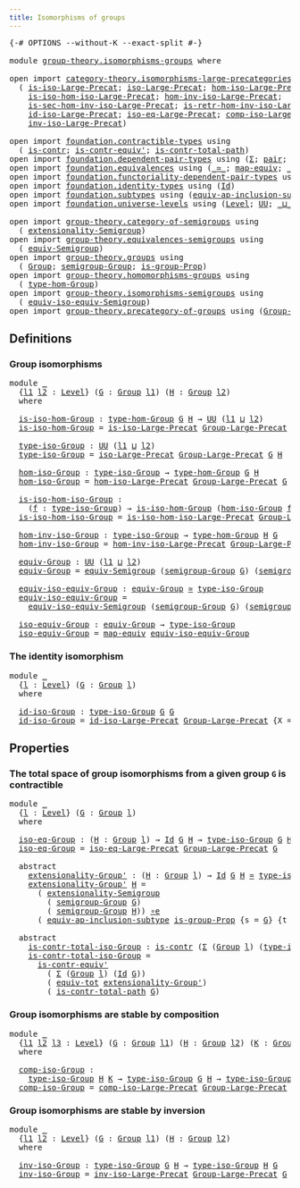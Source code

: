 ```yaml
---
title: Isomorphisms of groups
---
```


<pre class="Agda"><a id="48" class="Symbol">{-#</a> <a id="52" class="Keyword">OPTIONS</a> <a id="60" class="Pragma">--without-K</a> <a id="72" class="Pragma">--exact-split</a> <a id="86" class="Symbol">#-}</a>

<a id="91" class="Keyword">module</a> <a id="98" href="group-theory.isomorphisms-groups.html" class="Module">group-theory.isomorphisms-groups</a> <a id="131" class="Keyword">where</a>

<a id="138" class="Keyword">open</a> <a id="143" class="Keyword">import</a> <a id="150" href="category-theory.isomorphisms-large-precategories.html" class="Module">category-theory.isomorphisms-large-precategories</a> <a id="199" class="Keyword">using</a>
  <a id="207" class="Symbol">(</a> <a id="209" href="category-theory.isomorphisms-large-precategories.html#1253" class="Function">is-iso-Large-Precat</a><a id="228" class="Symbol">;</a> <a id="230" href="category-theory.isomorphisms-large-precategories.html#1879" class="Function">iso-Large-Precat</a><a id="246" class="Symbol">;</a> <a id="248" href="category-theory.isomorphisms-large-precategories.html#2025" class="Function">hom-iso-Large-Precat</a><a id="268" class="Symbol">;</a>
    <a id="274" href="category-theory.isomorphisms-large-precategories.html#2127" class="Function">is-iso-hom-iso-Large-Precat</a><a id="301" class="Symbol">;</a> <a id="303" href="category-theory.isomorphisms-large-precategories.html#2280" class="Function">hom-inv-iso-Large-Precat</a><a id="327" class="Symbol">;</a>
    <a id="333" href="category-theory.isomorphisms-large-precategories.html#2400" class="Function">is-sec-hom-inv-iso-Large-Precat</a><a id="364" class="Symbol">;</a> <a id="366" href="category-theory.isomorphisms-large-precategories.html#2652" class="Function">is-retr-hom-inv-iso-Large-Precat</a><a id="398" class="Symbol">;</a>
    <a id="404" href="category-theory.isomorphisms-large-precategories.html#3263" class="Function">id-iso-Large-Precat</a><a id="423" class="Symbol">;</a> <a id="425" href="category-theory.isomorphisms-large-precategories.html#3932" class="Function">iso-eq-Large-Precat</a><a id="444" class="Symbol">;</a> <a id="446" href="category-theory.isomorphisms-large-precategories.html#8945" class="Function">comp-iso-Large-Precat</a><a id="467" class="Symbol">;</a>
    <a id="473" href="category-theory.isomorphisms-large-precategories.html#10071" class="Function">inv-iso-Large-Precat</a><a id="493" class="Symbol">)</a>

<a id="496" class="Keyword">open</a> <a id="501" class="Keyword">import</a> <a id="508" href="foundation.contractible-types.html" class="Module">foundation.contractible-types</a> <a id="538" class="Keyword">using</a>
  <a id="546" class="Symbol">(</a> <a id="548" href="foundation-core.contractible-types.html#1006" class="Function">is-contr</a><a id="556" class="Symbol">;</a> <a id="558" href="foundation-core.contractible-types.html#3813" class="Function">is-contr-equiv&#39;</a><a id="573" class="Symbol">;</a> <a id="575" href="foundation-core.contractible-types.html#2046" class="Function">is-contr-total-path</a><a id="594" class="Symbol">)</a>
<a id="596" class="Keyword">open</a> <a id="601" class="Keyword">import</a> <a id="608" href="foundation.dependent-pair-types.html" class="Module">foundation.dependent-pair-types</a> <a id="640" class="Keyword">using</a> <a id="646" class="Symbol">(</a><a id="647" href="foundation-core.dependent-pair-types.html#515" class="Record">Σ</a><a id="648" class="Symbol">;</a> <a id="650" href="foundation-core.dependent-pair-types.html#588" class="InductiveConstructor">pair</a><a id="654" class="Symbol">;</a> <a id="656" href="foundation-core.dependent-pair-types.html#605" class="Field">pr1</a><a id="659" class="Symbol">;</a> <a id="661" href="foundation-core.dependent-pair-types.html#617" class="Field">pr2</a><a id="664" class="Symbol">)</a>
<a id="666" class="Keyword">open</a> <a id="671" class="Keyword">import</a> <a id="678" href="foundation.equivalences.html" class="Module">foundation.equivalences</a> <a id="702" class="Keyword">using</a> <a id="708" class="Symbol">(</a><a id="709" href="foundation-core.equivalences.html#1621" class="Function Operator">_≃_</a><a id="712" class="Symbol">;</a> <a id="714" href="foundation-core.equivalences.html#1821" class="Function">map-equiv</a><a id="723" class="Symbol">;</a> <a id="725" href="foundation-core.equivalences.html#7869" class="Function Operator">_∘e_</a><a id="729" class="Symbol">)</a>
<a id="731" class="Keyword">open</a> <a id="736" class="Keyword">import</a> <a id="743" href="foundation.functoriality-dependent-pair-types.html" class="Module">foundation.functoriality-dependent-pair-types</a> <a id="789" class="Keyword">using</a> <a id="795" class="Symbol">(</a><a id="796" href="foundation-core.functoriality-dependent-pair-types.html#7267" class="Function">equiv-tot</a><a id="805" class="Symbol">)</a>
<a id="807" class="Keyword">open</a> <a id="812" class="Keyword">import</a> <a id="819" href="foundation.identity-types.html" class="Module">foundation.identity-types</a> <a id="845" class="Keyword">using</a> <a id="851" class="Symbol">(</a><a id="852" href="foundation-core.identity-types.html#1767" class="Datatype">Id</a><a id="854" class="Symbol">)</a>
<a id="856" class="Keyword">open</a> <a id="861" class="Keyword">import</a> <a id="868" href="foundation.subtypes.html" class="Module">foundation.subtypes</a> <a id="888" class="Keyword">using</a> <a id="894" class="Symbol">(</a><a id="895" href="foundation-core.subtypes.html#4122" class="Function">equiv-ap-inclusion-subtype</a><a id="921" class="Symbol">)</a>
<a id="923" class="Keyword">open</a> <a id="928" class="Keyword">import</a> <a id="935" href="foundation.universe-levels.html" class="Module">foundation.universe-levels</a> <a id="962" class="Keyword">using</a> <a id="968" class="Symbol">(</a><a id="969" href="Agda.Primitive.html#597" class="Postulate">Level</a><a id="974" class="Symbol">;</a> <a id="976" href="foundation-core.universe-levels.html#235" class="Primitive">UU</a><a id="978" class="Symbol">;</a> <a id="980" href="Agda.Primitive.html#810" class="Primitive Operator">_⊔_</a><a id="983" class="Symbol">)</a>

<a id="986" class="Keyword">open</a> <a id="991" class="Keyword">import</a> <a id="998" href="group-theory.category-of-semigroups.html" class="Module">group-theory.category-of-semigroups</a> <a id="1034" class="Keyword">using</a>
  <a id="1042" class="Symbol">(</a> <a id="1044" href="group-theory.category-of-semigroups.html#1229" class="Function">extensionality-Semigroup</a><a id="1068" class="Symbol">)</a>
<a id="1070" class="Keyword">open</a> <a id="1075" class="Keyword">import</a> <a id="1082" href="group-theory.equivalences-semigroups.html" class="Module">group-theory.equivalences-semigroups</a> <a id="1119" class="Keyword">using</a>
  <a id="1127" class="Symbol">(</a> <a id="1129" href="group-theory.equivalences-semigroups.html#2014" class="Function">equiv-Semigroup</a><a id="1144" class="Symbol">)</a>
<a id="1146" class="Keyword">open</a> <a id="1151" class="Keyword">import</a> <a id="1158" href="group-theory.groups.html" class="Module">group-theory.groups</a> <a id="1178" class="Keyword">using</a>
  <a id="1186" class="Symbol">(</a> <a id="1188" href="group-theory.groups.html#2650" class="Function">Group</a><a id="1193" class="Symbol">;</a> <a id="1195" href="group-theory.groups.html#2772" class="Function">semigroup-Group</a><a id="1210" class="Symbol">;</a> <a id="1212" href="group-theory.groups.html#10069" class="Function">is-group-Prop</a><a id="1225" class="Symbol">)</a>
<a id="1227" class="Keyword">open</a> <a id="1232" class="Keyword">import</a> <a id="1239" href="group-theory.homomorphisms-groups.html" class="Module">group-theory.homomorphisms-groups</a> <a id="1273" class="Keyword">using</a>
  <a id="1281" class="Symbol">(</a> <a id="1283" href="group-theory.homomorphisms-groups.html#1635" class="Function">type-hom-Group</a><a id="1297" class="Symbol">)</a>
<a id="1299" class="Keyword">open</a> <a id="1304" class="Keyword">import</a> <a id="1311" href="group-theory.isomorphisms-semigroups.html" class="Module">group-theory.isomorphisms-semigroups</a> <a id="1348" class="Keyword">using</a>
  <a id="1356" class="Symbol">(</a> <a id="1358" href="group-theory.isomorphisms-semigroups.html#6220" class="Function">equiv-iso-equiv-Semigroup</a><a id="1383" class="Symbol">)</a>
<a id="1385" class="Keyword">open</a> <a id="1390" class="Keyword">import</a> <a id="1397" href="group-theory.precategory-of-groups.html" class="Module">group-theory.precategory-of-groups</a> <a id="1432" class="Keyword">using</a> <a id="1438" class="Symbol">(</a><a id="1439" href="group-theory.precategory-of-groups.html#747" class="Function">Group-Large-Precat</a><a id="1457" class="Symbol">)</a>
</pre>
## Definitions

### Group isomorphisms

<pre class="Agda"><a id="1512" class="Keyword">module</a> <a id="1519" href="group-theory.isomorphisms-groups.html#1519" class="Module">_</a>
  <a id="1523" class="Symbol">{</a><a id="1524" href="group-theory.isomorphisms-groups.html#1524" class="Bound">l1</a> <a id="1527" href="group-theory.isomorphisms-groups.html#1527" class="Bound">l2</a> <a id="1530" class="Symbol">:</a> <a id="1532" href="Agda.Primitive.html#597" class="Postulate">Level</a><a id="1537" class="Symbol">}</a> <a id="1539" class="Symbol">(</a><a id="1540" href="group-theory.isomorphisms-groups.html#1540" class="Bound">G</a> <a id="1542" class="Symbol">:</a> <a id="1544" href="group-theory.groups.html#2650" class="Function">Group</a> <a id="1550" href="group-theory.isomorphisms-groups.html#1524" class="Bound">l1</a><a id="1552" class="Symbol">)</a> <a id="1554" class="Symbol">(</a><a id="1555" href="group-theory.isomorphisms-groups.html#1555" class="Bound">H</a> <a id="1557" class="Symbol">:</a> <a id="1559" href="group-theory.groups.html#2650" class="Function">Group</a> <a id="1565" href="group-theory.isomorphisms-groups.html#1527" class="Bound">l2</a><a id="1567" class="Symbol">)</a>
  <a id="1571" class="Keyword">where</a>
  
  <a id="1582" href="group-theory.isomorphisms-groups.html#1582" class="Function">is-iso-hom-Group</a> <a id="1599" class="Symbol">:</a> <a id="1601" href="group-theory.homomorphisms-groups.html#1635" class="Function">type-hom-Group</a> <a id="1616" href="group-theory.isomorphisms-groups.html#1540" class="Bound">G</a> <a id="1618" href="group-theory.isomorphisms-groups.html#1555" class="Bound">H</a> <a id="1620" class="Symbol">→</a> <a id="1622" href="foundation-core.universe-levels.html#235" class="Primitive">UU</a> <a id="1625" class="Symbol">(</a><a id="1626" href="group-theory.isomorphisms-groups.html#1524" class="Bound">l1</a> <a id="1629" href="Agda.Primitive.html#810" class="Primitive Operator">⊔</a> <a id="1631" href="group-theory.isomorphisms-groups.html#1527" class="Bound">l2</a><a id="1633" class="Symbol">)</a>
  <a id="1637" href="group-theory.isomorphisms-groups.html#1582" class="Function">is-iso-hom-Group</a> <a id="1654" class="Symbol">=</a> <a id="1656" href="category-theory.isomorphisms-large-precategories.html#1253" class="Function">is-iso-Large-Precat</a> <a id="1676" href="group-theory.precategory-of-groups.html#747" class="Function">Group-Large-Precat</a> <a id="1695" class="Symbol">{</a><a id="1696" class="Argument">X</a> <a id="1698" class="Symbol">=</a> <a id="1700" href="group-theory.isomorphisms-groups.html#1540" class="Bound">G</a><a id="1701" class="Symbol">}</a> <a id="1703" class="Symbol">{</a><a id="1704" class="Argument">Y</a> <a id="1706" class="Symbol">=</a> <a id="1708" href="group-theory.isomorphisms-groups.html#1555" class="Bound">H</a><a id="1709" class="Symbol">}</a>

  <a id="1714" href="group-theory.isomorphisms-groups.html#1714" class="Function">type-iso-Group</a> <a id="1729" class="Symbol">:</a> <a id="1731" href="foundation-core.universe-levels.html#235" class="Primitive">UU</a> <a id="1734" class="Symbol">(</a><a id="1735" href="group-theory.isomorphisms-groups.html#1524" class="Bound">l1</a> <a id="1738" href="Agda.Primitive.html#810" class="Primitive Operator">⊔</a> <a id="1740" href="group-theory.isomorphisms-groups.html#1527" class="Bound">l2</a><a id="1742" class="Symbol">)</a>
  <a id="1746" href="group-theory.isomorphisms-groups.html#1714" class="Function">type-iso-Group</a> <a id="1761" class="Symbol">=</a> <a id="1763" href="category-theory.isomorphisms-large-precategories.html#1879" class="Function">iso-Large-Precat</a> <a id="1780" href="group-theory.precategory-of-groups.html#747" class="Function">Group-Large-Precat</a> <a id="1799" href="group-theory.isomorphisms-groups.html#1540" class="Bound">G</a> <a id="1801" href="group-theory.isomorphisms-groups.html#1555" class="Bound">H</a>

  <a id="1806" href="group-theory.isomorphisms-groups.html#1806" class="Function">hom-iso-Group</a> <a id="1820" class="Symbol">:</a> <a id="1822" href="group-theory.isomorphisms-groups.html#1714" class="Function">type-iso-Group</a> <a id="1837" class="Symbol">→</a> <a id="1839" href="group-theory.homomorphisms-groups.html#1635" class="Function">type-hom-Group</a> <a id="1854" href="group-theory.isomorphisms-groups.html#1540" class="Bound">G</a> <a id="1856" href="group-theory.isomorphisms-groups.html#1555" class="Bound">H</a>
  <a id="1860" href="group-theory.isomorphisms-groups.html#1806" class="Function">hom-iso-Group</a> <a id="1874" class="Symbol">=</a> <a id="1876" href="category-theory.isomorphisms-large-precategories.html#2025" class="Function">hom-iso-Large-Precat</a> <a id="1897" href="group-theory.precategory-of-groups.html#747" class="Function">Group-Large-Precat</a> <a id="1916" href="group-theory.isomorphisms-groups.html#1540" class="Bound">G</a> <a id="1918" href="group-theory.isomorphisms-groups.html#1555" class="Bound">H</a>

  <a id="1923" href="group-theory.isomorphisms-groups.html#1923" class="Function">is-iso-hom-iso-Group</a> <a id="1944" class="Symbol">:</a>
    <a id="1950" class="Symbol">(</a><a id="1951" href="group-theory.isomorphisms-groups.html#1951" class="Bound">f</a> <a id="1953" class="Symbol">:</a> <a id="1955" href="group-theory.isomorphisms-groups.html#1714" class="Function">type-iso-Group</a><a id="1969" class="Symbol">)</a> <a id="1971" class="Symbol">→</a> <a id="1973" href="group-theory.isomorphisms-groups.html#1582" class="Function">is-iso-hom-Group</a> <a id="1990" class="Symbol">(</a><a id="1991" href="group-theory.isomorphisms-groups.html#1806" class="Function">hom-iso-Group</a> <a id="2005" href="group-theory.isomorphisms-groups.html#1951" class="Bound">f</a><a id="2006" class="Symbol">)</a>
  <a id="2010" href="group-theory.isomorphisms-groups.html#1923" class="Function">is-iso-hom-iso-Group</a> <a id="2031" class="Symbol">=</a> <a id="2033" href="category-theory.isomorphisms-large-precategories.html#2127" class="Function">is-iso-hom-iso-Large-Precat</a> <a id="2061" href="group-theory.precategory-of-groups.html#747" class="Function">Group-Large-Precat</a> <a id="2080" href="group-theory.isomorphisms-groups.html#1540" class="Bound">G</a> <a id="2082" href="group-theory.isomorphisms-groups.html#1555" class="Bound">H</a>

  <a id="2087" href="group-theory.isomorphisms-groups.html#2087" class="Function">hom-inv-iso-Group</a> <a id="2105" class="Symbol">:</a> <a id="2107" href="group-theory.isomorphisms-groups.html#1714" class="Function">type-iso-Group</a> <a id="2122" class="Symbol">→</a> <a id="2124" href="group-theory.homomorphisms-groups.html#1635" class="Function">type-hom-Group</a> <a id="2139" href="group-theory.isomorphisms-groups.html#1555" class="Bound">H</a> <a id="2141" href="group-theory.isomorphisms-groups.html#1540" class="Bound">G</a>
  <a id="2145" href="group-theory.isomorphisms-groups.html#2087" class="Function">hom-inv-iso-Group</a> <a id="2163" class="Symbol">=</a> <a id="2165" href="category-theory.isomorphisms-large-precategories.html#2280" class="Function">hom-inv-iso-Large-Precat</a> <a id="2190" href="group-theory.precategory-of-groups.html#747" class="Function">Group-Large-Precat</a> <a id="2209" href="group-theory.isomorphisms-groups.html#1540" class="Bound">G</a> <a id="2211" href="group-theory.isomorphisms-groups.html#1555" class="Bound">H</a>

  <a id="2216" href="group-theory.isomorphisms-groups.html#2216" class="Function">equiv-Group</a> <a id="2228" class="Symbol">:</a> <a id="2230" href="foundation-core.universe-levels.html#235" class="Primitive">UU</a> <a id="2233" class="Symbol">(</a><a id="2234" href="group-theory.isomorphisms-groups.html#1524" class="Bound">l1</a> <a id="2237" href="Agda.Primitive.html#810" class="Primitive Operator">⊔</a> <a id="2239" href="group-theory.isomorphisms-groups.html#1527" class="Bound">l2</a><a id="2241" class="Symbol">)</a>
  <a id="2245" href="group-theory.isomorphisms-groups.html#2216" class="Function">equiv-Group</a> <a id="2257" class="Symbol">=</a> <a id="2259" href="group-theory.equivalences-semigroups.html#2014" class="Function">equiv-Semigroup</a> <a id="2275" class="Symbol">(</a><a id="2276" href="group-theory.groups.html#2772" class="Function">semigroup-Group</a> <a id="2292" href="group-theory.isomorphisms-groups.html#1540" class="Bound">G</a><a id="2293" class="Symbol">)</a> <a id="2295" class="Symbol">(</a><a id="2296" href="group-theory.groups.html#2772" class="Function">semigroup-Group</a> <a id="2312" href="group-theory.isomorphisms-groups.html#1555" class="Bound">H</a><a id="2313" class="Symbol">)</a>

  <a id="2318" href="group-theory.isomorphisms-groups.html#2318" class="Function">equiv-iso-equiv-Group</a> <a id="2340" class="Symbol">:</a> <a id="2342" href="group-theory.isomorphisms-groups.html#2216" class="Function">equiv-Group</a> <a id="2354" href="foundation-core.equivalences.html#1621" class="Function Operator">≃</a> <a id="2356" href="group-theory.isomorphisms-groups.html#1714" class="Function">type-iso-Group</a>
  <a id="2373" href="group-theory.isomorphisms-groups.html#2318" class="Function">equiv-iso-equiv-Group</a> <a id="2395" class="Symbol">=</a>
    <a id="2401" href="group-theory.isomorphisms-semigroups.html#6220" class="Function">equiv-iso-equiv-Semigroup</a> <a id="2427" class="Symbol">(</a><a id="2428" href="group-theory.groups.html#2772" class="Function">semigroup-Group</a> <a id="2444" href="group-theory.isomorphisms-groups.html#1540" class="Bound">G</a><a id="2445" class="Symbol">)</a> <a id="2447" class="Symbol">(</a><a id="2448" href="group-theory.groups.html#2772" class="Function">semigroup-Group</a> <a id="2464" href="group-theory.isomorphisms-groups.html#1555" class="Bound">H</a><a id="2465" class="Symbol">)</a>

  <a id="2470" href="group-theory.isomorphisms-groups.html#2470" class="Function">iso-equiv-Group</a> <a id="2486" class="Symbol">:</a> <a id="2488" href="group-theory.isomorphisms-groups.html#2216" class="Function">equiv-Group</a> <a id="2500" class="Symbol">→</a> <a id="2502" href="group-theory.isomorphisms-groups.html#1714" class="Function">type-iso-Group</a>
  <a id="2519" href="group-theory.isomorphisms-groups.html#2470" class="Function">iso-equiv-Group</a> <a id="2535" class="Symbol">=</a> <a id="2537" href="foundation-core.equivalences.html#1821" class="Function">map-equiv</a> <a id="2547" href="group-theory.isomorphisms-groups.html#2318" class="Function">equiv-iso-equiv-Group</a>
</pre>
### The identity isomorphism

<pre class="Agda"><a id="2612" class="Keyword">module</a> <a id="2619" href="group-theory.isomorphisms-groups.html#2619" class="Module">_</a>
  <a id="2623" class="Symbol">{</a><a id="2624" href="group-theory.isomorphisms-groups.html#2624" class="Bound">l</a> <a id="2626" class="Symbol">:</a> <a id="2628" href="Agda.Primitive.html#597" class="Postulate">Level</a><a id="2633" class="Symbol">}</a> <a id="2635" class="Symbol">(</a><a id="2636" href="group-theory.isomorphisms-groups.html#2636" class="Bound">G</a> <a id="2638" class="Symbol">:</a> <a id="2640" href="group-theory.groups.html#2650" class="Function">Group</a> <a id="2646" href="group-theory.isomorphisms-groups.html#2624" class="Bound">l</a><a id="2647" class="Symbol">)</a>
  <a id="2651" class="Keyword">where</a>

  <a id="2660" href="group-theory.isomorphisms-groups.html#2660" class="Function">id-iso-Group</a> <a id="2673" class="Symbol">:</a> <a id="2675" href="group-theory.isomorphisms-groups.html#1714" class="Function">type-iso-Group</a> <a id="2690" href="group-theory.isomorphisms-groups.html#2636" class="Bound">G</a> <a id="2692" href="group-theory.isomorphisms-groups.html#2636" class="Bound">G</a>
  <a id="2696" href="group-theory.isomorphisms-groups.html#2660" class="Function">id-iso-Group</a> <a id="2709" class="Symbol">=</a> <a id="2711" href="category-theory.isomorphisms-large-precategories.html#3263" class="Function">id-iso-Large-Precat</a> <a id="2731" href="group-theory.precategory-of-groups.html#747" class="Function">Group-Large-Precat</a> <a id="2750" class="Symbol">{</a><a id="2751" class="Argument">X</a> <a id="2753" class="Symbol">=</a> <a id="2755" href="group-theory.isomorphisms-groups.html#2636" class="Bound">G</a><a id="2756" class="Symbol">}</a>
</pre>
## Properties

### The total space of group isomorphisms from a given group `G` is contractible

<pre class="Agda"><a id="2868" class="Keyword">module</a> <a id="2875" href="group-theory.isomorphisms-groups.html#2875" class="Module">_</a>
  <a id="2879" class="Symbol">{</a><a id="2880" href="group-theory.isomorphisms-groups.html#2880" class="Bound">l</a> <a id="2882" class="Symbol">:</a> <a id="2884" href="Agda.Primitive.html#597" class="Postulate">Level</a><a id="2889" class="Symbol">}</a> <a id="2891" class="Symbol">(</a><a id="2892" href="group-theory.isomorphisms-groups.html#2892" class="Bound">G</a> <a id="2894" class="Symbol">:</a> <a id="2896" href="group-theory.groups.html#2650" class="Function">Group</a> <a id="2902" href="group-theory.isomorphisms-groups.html#2880" class="Bound">l</a><a id="2903" class="Symbol">)</a>
  <a id="2907" class="Keyword">where</a>

  <a id="2916" href="group-theory.isomorphisms-groups.html#2916" class="Function">iso-eq-Group</a> <a id="2929" class="Symbol">:</a> <a id="2931" class="Symbol">(</a><a id="2932" href="group-theory.isomorphisms-groups.html#2932" class="Bound">H</a> <a id="2934" class="Symbol">:</a> <a id="2936" href="group-theory.groups.html#2650" class="Function">Group</a> <a id="2942" href="group-theory.isomorphisms-groups.html#2880" class="Bound">l</a><a id="2943" class="Symbol">)</a> <a id="2945" class="Symbol">→</a> <a id="2947" href="foundation-core.identity-types.html#1767" class="Datatype">Id</a> <a id="2950" href="group-theory.isomorphisms-groups.html#2892" class="Bound">G</a> <a id="2952" href="group-theory.isomorphisms-groups.html#2932" class="Bound">H</a> <a id="2954" class="Symbol">→</a> <a id="2956" href="group-theory.isomorphisms-groups.html#1714" class="Function">type-iso-Group</a> <a id="2971" href="group-theory.isomorphisms-groups.html#2892" class="Bound">G</a> <a id="2973" href="group-theory.isomorphisms-groups.html#2932" class="Bound">H</a>
  <a id="2977" href="group-theory.isomorphisms-groups.html#2916" class="Function">iso-eq-Group</a> <a id="2990" class="Symbol">=</a> <a id="2992" href="category-theory.isomorphisms-large-precategories.html#3932" class="Function">iso-eq-Large-Precat</a> <a id="3012" href="group-theory.precategory-of-groups.html#747" class="Function">Group-Large-Precat</a> <a id="3031" href="group-theory.isomorphisms-groups.html#2892" class="Bound">G</a>

  <a id="3036" class="Keyword">abstract</a>
    <a id="3049" href="group-theory.isomorphisms-groups.html#3049" class="Function">extensionality-Group&#39;</a> <a id="3071" class="Symbol">:</a> <a id="3073" class="Symbol">(</a><a id="3074" href="group-theory.isomorphisms-groups.html#3074" class="Bound">H</a> <a id="3076" class="Symbol">:</a> <a id="3078" href="group-theory.groups.html#2650" class="Function">Group</a> <a id="3084" href="group-theory.isomorphisms-groups.html#2880" class="Bound">l</a><a id="3085" class="Symbol">)</a> <a id="3087" class="Symbol">→</a> <a id="3089" href="foundation-core.identity-types.html#1767" class="Datatype">Id</a> <a id="3092" href="group-theory.isomorphisms-groups.html#2892" class="Bound">G</a> <a id="3094" href="group-theory.isomorphisms-groups.html#3074" class="Bound">H</a> <a id="3096" href="foundation-core.equivalences.html#1621" class="Function Operator">≃</a> <a id="3098" href="group-theory.isomorphisms-groups.html#1714" class="Function">type-iso-Group</a> <a id="3113" href="group-theory.isomorphisms-groups.html#2892" class="Bound">G</a> <a id="3115" href="group-theory.isomorphisms-groups.html#3074" class="Bound">H</a>
    <a id="3121" href="group-theory.isomorphisms-groups.html#3049" class="Function">extensionality-Group&#39;</a> <a id="3143" href="group-theory.isomorphisms-groups.html#3143" class="Bound">H</a> <a id="3145" class="Symbol">=</a>
      <a id="3153" class="Symbol">(</a> <a id="3155" href="group-theory.category-of-semigroups.html#1229" class="Function">extensionality-Semigroup</a>
        <a id="3188" class="Symbol">(</a> <a id="3190" href="group-theory.groups.html#2772" class="Function">semigroup-Group</a> <a id="3206" href="group-theory.isomorphisms-groups.html#2892" class="Bound">G</a><a id="3207" class="Symbol">)</a>
        <a id="3217" class="Symbol">(</a> <a id="3219" href="group-theory.groups.html#2772" class="Function">semigroup-Group</a> <a id="3235" href="group-theory.isomorphisms-groups.html#3143" class="Bound">H</a><a id="3236" class="Symbol">))</a> <a id="3239" href="foundation-core.equivalences.html#7869" class="Function Operator">∘e</a>
      <a id="3248" class="Symbol">(</a> <a id="3250" href="foundation-core.subtypes.html#4122" class="Function">equiv-ap-inclusion-subtype</a> <a id="3277" href="group-theory.groups.html#10069" class="Function">is-group-Prop</a> <a id="3291" class="Symbol">{</a><a id="3292" class="Argument">s</a> <a id="3294" class="Symbol">=</a> <a id="3296" href="group-theory.isomorphisms-groups.html#2892" class="Bound">G</a><a id="3297" class="Symbol">}</a> <a id="3299" class="Symbol">{</a><a id="3300" class="Argument">t</a> <a id="3302" class="Symbol">=</a> <a id="3304" href="group-theory.isomorphisms-groups.html#3143" class="Bound">H</a><a id="3305" class="Symbol">})</a>

  <a id="3311" class="Keyword">abstract</a>
    <a id="3324" href="group-theory.isomorphisms-groups.html#3324" class="Function">is-contr-total-iso-Group</a> <a id="3349" class="Symbol">:</a> <a id="3351" href="foundation-core.contractible-types.html#1006" class="Function">is-contr</a> <a id="3360" class="Symbol">(</a><a id="3361" href="foundation-core.dependent-pair-types.html#515" class="Record">Σ</a> <a id="3363" class="Symbol">(</a><a id="3364" href="group-theory.groups.html#2650" class="Function">Group</a> <a id="3370" href="group-theory.isomorphisms-groups.html#2880" class="Bound">l</a><a id="3371" class="Symbol">)</a> <a id="3373" class="Symbol">(</a><a id="3374" href="group-theory.isomorphisms-groups.html#1714" class="Function">type-iso-Group</a> <a id="3389" href="group-theory.isomorphisms-groups.html#2892" class="Bound">G</a><a id="3390" class="Symbol">))</a>
    <a id="3397" href="group-theory.isomorphisms-groups.html#3324" class="Function">is-contr-total-iso-Group</a> <a id="3422" class="Symbol">=</a>
      <a id="3430" href="foundation-core.contractible-types.html#3813" class="Function">is-contr-equiv&#39;</a>
        <a id="3454" class="Symbol">(</a> <a id="3456" href="foundation-core.dependent-pair-types.html#515" class="Record">Σ</a> <a id="3458" class="Symbol">(</a><a id="3459" href="group-theory.groups.html#2650" class="Function">Group</a> <a id="3465" href="group-theory.isomorphisms-groups.html#2880" class="Bound">l</a><a id="3466" class="Symbol">)</a> <a id="3468" class="Symbol">(</a><a id="3469" href="foundation-core.identity-types.html#1767" class="Datatype">Id</a> <a id="3472" href="group-theory.isomorphisms-groups.html#2892" class="Bound">G</a><a id="3473" class="Symbol">))</a>
        <a id="3484" class="Symbol">(</a> <a id="3486" href="foundation-core.functoriality-dependent-pair-types.html#7267" class="Function">equiv-tot</a> <a id="3496" href="group-theory.isomorphisms-groups.html#3049" class="Function">extensionality-Group&#39;</a><a id="3517" class="Symbol">)</a>
        <a id="3527" class="Symbol">(</a> <a id="3529" href="foundation-core.contractible-types.html#2046" class="Function">is-contr-total-path</a> <a id="3549" href="group-theory.isomorphisms-groups.html#2892" class="Bound">G</a><a id="3550" class="Symbol">)</a>
</pre>
### Group isomorphisms are stable by composition

<pre class="Agda">
<a id="3616" class="Keyword">module</a> <a id="3623" href="group-theory.isomorphisms-groups.html#3623" class="Module">_</a>
  <a id="3627" class="Symbol">{</a><a id="3628" href="group-theory.isomorphisms-groups.html#3628" class="Bound">l1</a> <a id="3631" href="group-theory.isomorphisms-groups.html#3631" class="Bound">l2</a> <a id="3634" href="group-theory.isomorphisms-groups.html#3634" class="Bound">l3</a> <a id="3637" class="Symbol">:</a> <a id="3639" href="Agda.Primitive.html#597" class="Postulate">Level</a><a id="3644" class="Symbol">}</a> <a id="3646" class="Symbol">(</a><a id="3647" href="group-theory.isomorphisms-groups.html#3647" class="Bound">G</a> <a id="3649" class="Symbol">:</a> <a id="3651" href="group-theory.groups.html#2650" class="Function">Group</a> <a id="3657" href="group-theory.isomorphisms-groups.html#3628" class="Bound">l1</a><a id="3659" class="Symbol">)</a> <a id="3661" class="Symbol">(</a><a id="3662" href="group-theory.isomorphisms-groups.html#3662" class="Bound">H</a> <a id="3664" class="Symbol">:</a> <a id="3666" href="group-theory.groups.html#2650" class="Function">Group</a> <a id="3672" href="group-theory.isomorphisms-groups.html#3631" class="Bound">l2</a><a id="3674" class="Symbol">)</a> <a id="3676" class="Symbol">(</a><a id="3677" href="group-theory.isomorphisms-groups.html#3677" class="Bound">K</a> <a id="3679" class="Symbol">:</a> <a id="3681" href="group-theory.groups.html#2650" class="Function">Group</a> <a id="3687" href="group-theory.isomorphisms-groups.html#3634" class="Bound">l3</a><a id="3689" class="Symbol">)</a>
  <a id="3693" class="Keyword">where</a>

  <a id="3702" href="group-theory.isomorphisms-groups.html#3702" class="Function">comp-iso-Group</a> <a id="3717" class="Symbol">:</a>
    <a id="3723" href="group-theory.isomorphisms-groups.html#1714" class="Function">type-iso-Group</a> <a id="3738" href="group-theory.isomorphisms-groups.html#3662" class="Bound">H</a> <a id="3740" href="group-theory.isomorphisms-groups.html#3677" class="Bound">K</a> <a id="3742" class="Symbol">→</a> <a id="3744" href="group-theory.isomorphisms-groups.html#1714" class="Function">type-iso-Group</a> <a id="3759" href="group-theory.isomorphisms-groups.html#3647" class="Bound">G</a> <a id="3761" href="group-theory.isomorphisms-groups.html#3662" class="Bound">H</a> <a id="3763" class="Symbol">→</a> <a id="3765" href="group-theory.isomorphisms-groups.html#1714" class="Function">type-iso-Group</a> <a id="3780" href="group-theory.isomorphisms-groups.html#3647" class="Bound">G</a> <a id="3782" href="group-theory.isomorphisms-groups.html#3677" class="Bound">K</a>
  <a id="3786" href="group-theory.isomorphisms-groups.html#3702" class="Function">comp-iso-Group</a> <a id="3801" class="Symbol">=</a> <a id="3803" href="category-theory.isomorphisms-large-precategories.html#8945" class="Function">comp-iso-Large-Precat</a> <a id="3825" href="group-theory.precategory-of-groups.html#747" class="Function">Group-Large-Precat</a> <a id="3844" href="group-theory.isomorphisms-groups.html#3647" class="Bound">G</a> <a id="3846" href="group-theory.isomorphisms-groups.html#3662" class="Bound">H</a> <a id="3848" href="group-theory.isomorphisms-groups.html#3677" class="Bound">K</a>
</pre>
### Group isomorphisms are stable by inversion

<pre class="Agda">
<a id="3912" class="Keyword">module</a> <a id="3919" href="group-theory.isomorphisms-groups.html#3919" class="Module">_</a>
  <a id="3923" class="Symbol">{</a><a id="3924" href="group-theory.isomorphisms-groups.html#3924" class="Bound">l1</a> <a id="3927" href="group-theory.isomorphisms-groups.html#3927" class="Bound">l2</a> <a id="3930" class="Symbol">:</a> <a id="3932" href="Agda.Primitive.html#597" class="Postulate">Level</a><a id="3937" class="Symbol">}</a> <a id="3939" class="Symbol">(</a><a id="3940" href="group-theory.isomorphisms-groups.html#3940" class="Bound">G</a> <a id="3942" class="Symbol">:</a> <a id="3944" href="group-theory.groups.html#2650" class="Function">Group</a> <a id="3950" href="group-theory.isomorphisms-groups.html#3924" class="Bound">l1</a><a id="3952" class="Symbol">)</a> <a id="3954" class="Symbol">(</a><a id="3955" href="group-theory.isomorphisms-groups.html#3955" class="Bound">H</a> <a id="3957" class="Symbol">:</a> <a id="3959" href="group-theory.groups.html#2650" class="Function">Group</a> <a id="3965" href="group-theory.isomorphisms-groups.html#3927" class="Bound">l2</a><a id="3967" class="Symbol">)</a>
  <a id="3971" class="Keyword">where</a>

  <a id="3980" href="group-theory.isomorphisms-groups.html#3980" class="Function">inv-iso-Group</a> <a id="3994" class="Symbol">:</a> <a id="3996" href="group-theory.isomorphisms-groups.html#1714" class="Function">type-iso-Group</a> <a id="4011" href="group-theory.isomorphisms-groups.html#3940" class="Bound">G</a> <a id="4013" href="group-theory.isomorphisms-groups.html#3955" class="Bound">H</a> <a id="4015" class="Symbol">→</a> <a id="4017" href="group-theory.isomorphisms-groups.html#1714" class="Function">type-iso-Group</a> <a id="4032" href="group-theory.isomorphisms-groups.html#3955" class="Bound">H</a> <a id="4034" href="group-theory.isomorphisms-groups.html#3940" class="Bound">G</a>
  <a id="4038" href="group-theory.isomorphisms-groups.html#3980" class="Function">inv-iso-Group</a> <a id="4052" class="Symbol">=</a> <a id="4054" href="category-theory.isomorphisms-large-precategories.html#10071" class="Function">inv-iso-Large-Precat</a> <a id="4075" href="group-theory.precategory-of-groups.html#747" class="Function">Group-Large-Precat</a> <a id="4094" href="group-theory.isomorphisms-groups.html#3940" class="Bound">G</a> <a id="4096" href="group-theory.isomorphisms-groups.html#3955" class="Bound">H</a>
</pre>
